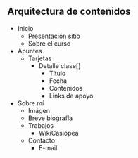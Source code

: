 ## Arquitectura de contenidos
* Inicio
    * Presentación sitio
    * Sobre el curso
* Apuntes
    * Tarjetas
        * Detalle clase[]
            * Título
            * Fecha
            * Contenidos
            * Links de apoyo
* Sobre mí
    * Imágen
    * Breve biografía
    * Trabajos
        * WikiCasiopea
    * Contacto
        * E-mail
        

